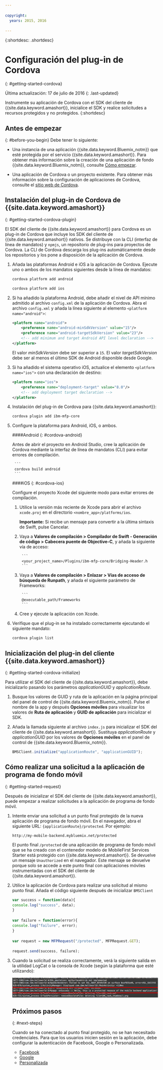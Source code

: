 ```yaml
---

copyright:
  years: 2015, 2016
  
---
```

{:shortdesc: .shortdesc}

# Configuración del plug-in de Cordova
{: #getting-started-cordova}

Última actualización: 17 de julio de 2016
{: .last-updated}

Instrumente su aplicación de Cordova con el SDK del cliente de {{site.data.keyword.amashort}}, inicialice el SDK y realice solicitudes a recursos protegidos y no protegidos.
{:shortdesc}

## Antes de empezar
{: #before-you-begin}
Debe tener lo siguiente:
* Una instancia de una aplicación {{site.data.keyword.Bluemix_notm}} que esté protegida por el servicio {{site.data.keyword.amashort}}. Para obtener más información sobre la creación de una aplicación de fondo {{site.data.keyword.Bluemix_notm}}, consulte [Cómo empezar](index.html).

* Una aplicación de Cordova o un proyecto existente. Para obtener más información sobre la configuración de aplicaciones de Cordova, consulte el [sitio web de Cordova](https://cordova.apache.org/).

## Instalación del plug-in de Cordova de {{site.data.keyword.amashort}}
{: #getting-started-cordova-plugin}

El SDK del cliente de {{site.data.keyword.amashort}} para Cordova es un plug-in de Cordova que incluye los SDK del cliente de {{site.data.keyword.amashort}} nativos. Se distribuye con la CLI (interfaz de línea de mandatos) y `npmjs`, un repositorio de plug-ins para proyectos de Cordova. La CLI de Cordova descarga los plug-ins automáticamente desde los repositorios y los pone a disposición de la aplicación de Cordova.

1. Añada las plataformas Android e iOS a la aplicación de Cordova. Ejecute uno o ambos de los mandatos siguientes desde la línea de mandatos:

	```Bash
	cordova platform add android
	```

	```Bash
	cordova platform add ios
	```

2. Si ha añadido la plataforma Android, debe añadir el nivel de API mínimo admitido al archivo `config.xml` de la aplicación de Cordova. Abra el archivo `config.xml` y añada la línea siguiente al elemento `<platform name="android">`:

	```XML
	<platform name="android">  
		<preference name="android-minSdkVersion" value="15"/>
		<preference name="android-targetSdkVersion" value="23"/>
		<!-- add minimum and target Android API level declaration -->
	</platform>
	```

	El valor *minSdkVersion* debe ser superior a `15`. El valor *targetSdkVersion* debe ser al menos el último SDK de Android disponible desde Google.

3. Si ha añadido el sistema operativo iOS, actualice el elemento `<platform name="ios">` con una declaración de destino:

	```XML
	<platform name="ios">
		<preference name="deployment-target" value="8.0"/>
		<!-- add deployment target declaration -->
	</platform>
	```

4. Instalación del plug-in de Cordova para {{site.data.keyword.amashort}}:

 	```Bash
	cordova plugin add ibm-mfp-core
	```

5. Configure la plataforma para Android, iOS, o ambos.

	####Android
	{: #cordova-android}

	Antes de abrir el proyecto en Android Studio, cree la aplicación de Cordova mediante la interfaz de línea de mandatos (CLI) para evitar errores de compilación.

		```
		cordova build android
		```

	####iOS
	{: #cordova-ios}

	Configure el proyecto Xcode del siguiente modo para evitar errores de compilación.

	1. Utilice la versión más reciente de Xcode para abrir el archivo `xcode.proj` en el directorio `<nombre_app>/platforms/ios`.

		**Importante:** Si recibe un mensaje para convertir a la última sintaxis de Swift, pulse Cancelar.

	2. Vaya a **Valores de compilación > Compilador de Swift - Generación de código > Cabecera puente de Objective-C**, y añada la siguiente vía de acceso:

			```
			<your_project_name>/Plugins/ibm-mfp-core/Bridging-Header.h
			```

	3. Vaya a **Valores de compilación > Enlazar > Vías de acceso de búsqueda de Runpath**, y añada el siguiente parámetro de Frameworks:

			```
			@executable_path/Frameworks
			```

	4. Cree y ejecute la aplicación con Xcode.

6. Verifique que el plug-in se ha instalado correctamente ejecutando el siguiente mandato:

	```Bash
	cordova plugin list
	```

## Inicialización del plug-in del cliente {{site.data.keyword.amashort}}
{: #getting-started-cordova-initialize}

Para utilizar el SDK del cliente de {{site.data.keyword.amashort}}, debe inicializarlo pasando los parámetros *applicationGUID* y *applicationRoute*.

1. Busque los valores de GUID y ruta de la aplicación en la página principal del panel de control de {{site.data.keyword.Bluemix_notm}}. Pulse el nombre de la app y después **Opciones móviles** para visualizar los valores de **Ruta de aplicación** y **GUID de aplicación** para inicializar el SDK.

3. Añada la llamada siguiente al archivo `index.js` para inicializar el SDK del cliente de {{site.data.keyword.amashort}}. Sustituya *applicationRoute* y *applicationGUID* por los valores de **Opciones móviles** en el panel de control de {{site.data.keyword.Bluemix_notm}}.

	```JavaScript
	BMSClient.initialize("applicationRoute", "applicationGUID");
	```

## Cómo realizar una solicitud a la aplicación de programa de fondo móvil
{: #getting-started-request}

Después de inicializar el SDK del cliente de {{site.data.keyword.amashort}}, puede empezar a realizar solicitudes a la aplicación de programa de fondo móvil.

1. Intente enviar una solicitud a un punto final protegido de la nueva aplicación de programa de fondo móvil. En el navegador, abra el siguiente URL: `{applicationRoute}/protected`. Por ejemplo:

	```
	http://my-mobile-backend.mybluemix.net/protected
	```

	El punto final `/protected` de una aplicación de programa de fondo móvil que se ha creado con el contenedor modelo de MobileFirst Services Starter está protegido con {{site.data.keyword.amashort}}. Se devuelve un mensaje `Unauthorized` en el navegador. Este mensaje se devuelve porque solo se accede a este punto final con aplicaciones móviles instrumentadas con el SDK del cliente de {{site.data.keyword.amashort}}.

1. Utilice la aplicación de Cordova para realizar una solicitud al mismo punto final. Añada el código siguiente después de inicializar `BMSClient`

	```Javascript
	var success = function(data){
	console.log("success", data);
	}

	var failure = function(error){
	console.log("failure", error);
	}

	var request = new MFPRequest("/protected", MFPRequest.GET);

	request.send(success, failure);
	```

1. Cuando la solicitud se realiza correctamente, verá la siguiente salida en la utilidad LogCat o la consola de Xcode (según la plataforma que esté utilizando):

	![imagen](images/getting-started-android-success.png)

	## Próximos pasos
	{: #next-steps}

	Cuando se ha conectado al punto final protegido, no se han necesitado credenciales. Para que los usuarios inicien sesión en la aplicación, debe configurar la autenticación de Facebook, Google o Personalizada.
	* [Facebook](facebook-auth-cordova.html)
	* [Google](google-auth-cordova.html)
	* [Personalizada](custom-auth-cordova.html)
